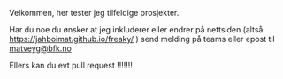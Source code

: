 Velkommen, her tester jeg tilfeldige prosjekter.

Har du noe du ønsker at jeg inkluderer eller endrer
på nettsiden (altså https://jahboimat.github.io/freaky/ ) send melding på teams eller epost til matveyg@bfk.no

Ellers kan du evt pull request !!!!!!!
